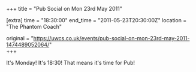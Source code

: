 +++
title = "Pub Social on Mon 23rd May 2011"

[extra]
time = "18:30:00"
end_time = "2011-05-23T20:30:00Z"
location = "The Phantom Coach"

original = "https://uwcs.co.uk/events/pub-social-on-mon-23rd-may-2011-1474489052064/"    
+++

It's Monday\! It's 18:30\! That means it's time for Pub\!

